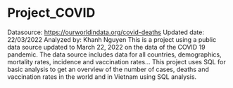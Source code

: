 # Project_COVID 
Datasource: https://ourworldindata.org/covid-deaths
Updated date: 22/03/2022
Analyzed by: Khanh Nguyen
This is a project using a public data source updated to March 22, 2022 on the data of the COVID 19 pandemic. The data source includes data for all countries, demographics, mortality rates, incidence and vaccination rates...
This project uses SQL for basic analysis to get an overview of the number of cases, deaths and vaccination rates in the world and in Vietnam using SQL analysis.
